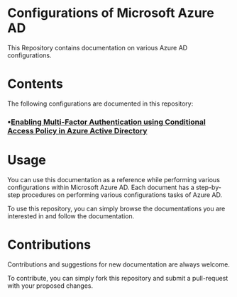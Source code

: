 # Configurations of Microsoft Azure AD

This Repository contains documentation on various Azure AD configurations.

# Contents

The following configurations are documented in this repository:

### •[Enabling Multi-Factor Authentication using Conditional Access Policy in Azure Active Directory](https://github.com/bijayphuyal28/Azure-AD-Configurations/blob/main/Enabling%20Multi-Factor%20Authentication.md)


# Usage

You can use this documentation as a reference while performing various configurations within Microsoft Azure AD. Each document has a step-by-step procedures on performing various configurations tasks of Azure AD.

To use this repository, you can simply browse the documentations you are interested in and follow the documentation.

# Contributions

Contributions and suggestions for new documentation are always welcome. 

To contribute, you can simply fork this repository and submit a pull-request with your proposed changes.

